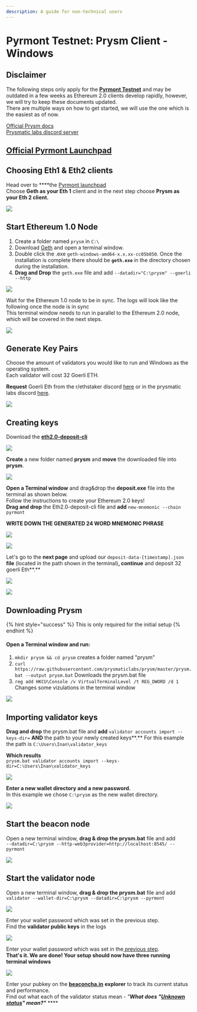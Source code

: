 ```yaml
---
description: A guide for non-technical users
---
```


# Pyrmont Testnet: Prysm Client - Windows

## Disclaimer

The following steps only apply for the [**Pyrmont Testnet**](https://pyrmont.beaconcha.in/) and may be outdated in a few weeks as Ethereum 2.0 clients develop rapidly, however, we will try to keep these documents updated.  
There are multiple ways on how to get started, we will use the one which is the easiest as of now.    
  
[Official Prysm docs](https://docs.prylabs.network/docs/getting-started)  
[Prysmatic labs discord server](https://discord.gg/wJW7Rjk)

## [Official **Pyrmont** Launchpad](https://pyrmont.launchpad.ethereum.org/)

## **Choosing Eth1 & Eth2 clients**

Head over to ****the [Pyrmont launchpad](https://pyrmont.launchpad.ethereum.org/)  
Choose **Geth as your Eth 1** client and in the next step choose **Prysm as your Eth 2 client.**

![](../.gitbook/assets/image%20%28184%29.png)

## **Start Ethereum 1.0 Node**

1. Create a folder named `prysm` in `C:\`
2. Download [Geth](https://geth.ethereum.org/downloads/) and open a terminal window.
3. Double click the .exe `geth-windows-amd64-x.x.xx-cc05b050`. Once the installation is complete there should be **`geth.exe`** in the directory chosen during the installation. 
4. **Drag and Drop** the `geth.exe` file and add `--datadir="C:\prysm" --goerli --http`

![](../.gitbook/assets/2020-11-19_14-13-02.gif)

Wait for the Ethereum 1.0 node to be in sync. The logs will look like the following once the node is in sync  
This terminal window needs to run in parallel to the Ethereum 2.0 node, which will be covered in the next steps. 

![](../.gitbook/assets/grafik%20%284%29.png)

## **Generate Key Pairs**

Choose the amount of validators you would like to run and Windows as the operating system.  
Each validator will cost 32 Goerli ETH.  
  
**Request** Goerli Eth from the r/ethstaker discord [here](https://discord.gg/3fAHvPD) or in the prysmatic labs discord [here](https://discord.gg/gmSMfrF).

![](../.gitbook/assets/image%20%28158%29.png)

## Creating keys

Download the [**eth2.0-deposit-cli**](https://github.com/ethereum/eth2.0-deposit-cli)

![](../.gitbook/assets/image%20%28186%29.png)

**Create** a new folder named **prysm** and **move** the downloaded file into **prysm**.

![](../.gitbook/assets/2020-11-18_12-02-09.gif)



**Open a Terminal window** and drag&drop the **deposit.exe** file into the terminal as shown below.  
Follow the instructions to create your Ethereum 2.0 keys!  
**Drag and drop** the Eth2.0-deposit-cli file and **add** `new-mnemonic --chain pyrmont`

**WRITE DOWN THE GENERATED 24 WORD MNEMONIC PHRASE** 

![](../.gitbook/assets/2020-11-18_12-17-59.gif)

![](../.gitbook/assets/grafik%20%288%29.png)

Let's go to the **next page** and upload our `deposit-data-[timestamp].json` **file** \(located in the path shown in the terminal\)**, continue** and deposit 32 goerli Eth**.**  


![](../.gitbook/assets/2020-08-05_12-34-29.gif)

![](../.gitbook/assets/grafik%20%285%29.png)

## Downloading Prysm

{% hint style="success" %}
This is only required for the initial setup
{% endhint %}

#### Open a Terminal window and run: 

1.  `mkdir prysm && cd prysm`  creates a folder named "prysm" 
2. `curl https://raw.githubusercontent.com/prysmaticlabs/prysm/master/prysm.bat --output prysm.bat` Downloads the prysm.bat file 
3. `reg add HKCU\Console /v VirtualTerminalLevel /t REG_DWORD /d 1` Changes some vizulations in the terminal window

![](../.gitbook/assets/grafik%20%286%29.png)

## Importing validator keys 

**Drag and drop** the prysm.bat file and **add** `validator accounts import --keys-dir=` **AND** the path to your newly created keys**.** For this example the path is `C:\Users\Inan\validator_keys`

**Which results**   
`prysm.bat validator accounts import --keys-dir=C:\Users\Inan\validator_keys`

![](../.gitbook/assets/2020-11-19_12-10-45.gif)

**Enter a new wallet directory and a new password.**   
In this example we chose `C:\prysm` as the new wallet directory.

![](../.gitbook/assets/grafik%20%281%29.png)

## **Start the beacon node**

Open a new terminal window, **drag & drop the prysm.bat** file and add  
`--datadir=C:\prysm --http-web3provider=http://localhost:8545/ --pyrmont`

![](../.gitbook/assets/2020-11-19_14-41-10.gif)

## **Start the validator node**

Open a new terminal window, **drag & drop the prysm.bat** file and add  
`validator --wallet-dir=C:\prysm --datadir=C:\prysm --pyrmont`

![](../.gitbook/assets/2020-11-19_14-54-29.gif)

Enter your wallet password which was set in the previous step.   
Find the **validator public keys** in the logs

![](../.gitbook/assets/grafik.png)

Enter your wallet password which was set in the[ previous step](https://kb.beaconcha.in/guides/tutorial-eth2-multiclient/medalla-testnet-prysm-client-windows#importing-validator-keys).   
**That's it. We are done! Your setup should now have three running terminal windows**

![](../.gitbook/assets/grafik%20%2810%29.png)

Enter your pubkey on the [**beaconcha.in**](https://pyrmont.beaconcha.in/) **explorer** to track its current status and performance.  
Find out what each of the validator status mean - _"**What does "**_[_**Unknown status**_](https://kb.beaconcha.in/ethereum-2.0-and-depositing-process)_**" mean?"**_ ****

